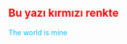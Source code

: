 ## <span style="color: red;">Bu yazı kırmızı renkte</span>
<span style="color: #00bfff;">The world is mine</span>
